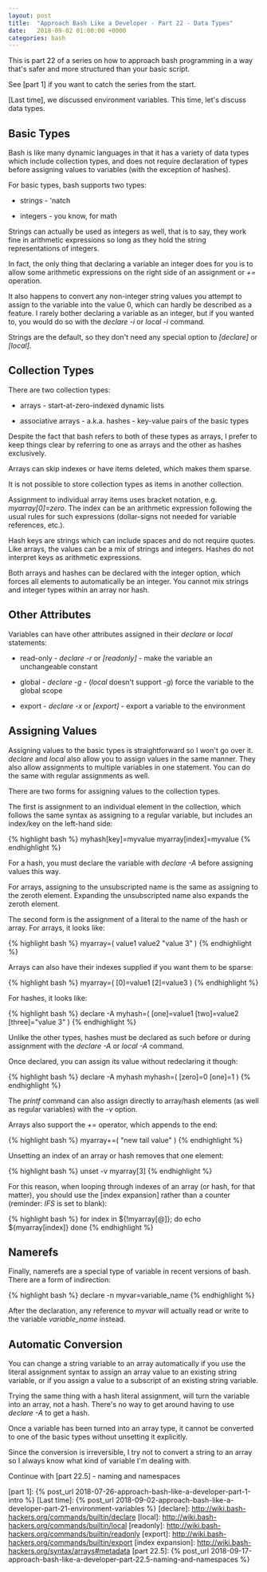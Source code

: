 ```yaml
---
layout: post
title:  "Approach Bash Like a Developer - Part 22 - Data Types"
date:   2018-09-02 01:00:00 +0000
categories: bash
---
```


This is part 22 of a series on how to approach bash programming in a way
that's safer and more structured than your basic script.

See [part 1] if you want to catch the series from the start.

[Last time], we discussed environment variables.  This time, let's
discuss data types.

Basic Types
-----------

Bash is like many dynamic languages in that it has a variety of data
types which include collection types, and does not require declaration
of types before assigning values to variables (with the exception of
hashes).

For basic types, bash supports two types:

-   strings - 'natch

-   integers - you know, for math

Strings can actually be used as integers as well, that is to say, they
work fine in arithmetic expressions so long as they hold the string
representations of integers.

In fact, the only thing that declaring a variable an integer does for
you is to allow some arithmetic expressions on the right side of an
assignment or *+=* operation.

It also happens to convert any non-integer string values you attempt to
assign to the variable into the value 0, which can hardly be described
as a feature.  I rarely bother declaring a variable as an integer, but
if you wanted to, you would do so with the *declare -i* or *local -i*
command.

Strings are the default, so they don't need any special option to
*[declare]* or *[local]*.

Collection Types
----------------

There are two collection types:

-   arrays - start-at-zero-indexed dynamic lists

-   associative arrays - a.k.a. hashes - key-value pairs of the basic
    types

Despite the fact that bash refers to both of these types as arrays, I
prefer to keep things clear by referring to one as arrays and the
other as hashes exclusively.

Arrays can skip indexes or have items deleted, which makes them sparse.

It is not possible to store collection types as items in another
collection.

Assignment to individual array items uses bracket notation, e.g.
*myarray[0]=zero*. The index can be an arithmetic expression following
the usual rules for such expressions (dollar-signs not needed for
variable references, etc.).

Hash keys are strings which can include spaces and do not require
quotes.  Like arrays, the values can be a mix of strings and integers.
Hashes do not interpret keys as arithmetic expressions.

Both arrays and hashes can be declared with the integer option, which
forces all elements to automatically be an integer.  You cannot mix
strings and integer types within an array nor hash.

Other Attributes
----------------

Variables can have other attributes assigned in their *declare* or
*local* statements:

-   read-only - *declare -r* or *[readonly]* - make the variable an
    unchangeable constant

-   global - *declare -g* - (*local* doesn't support *-g*) force the
    variable to the global scope

-   export - *declare -x* or *[export]* - export a variable to the
    environment

Assigning Values
----------------

Assigning values to the basic types is straightforward so I won't go
over it.  *declare* and *local* also allow you to assign values in the
same manner.  They also allow assignments to multiple variables in one
statement.  You can do the same with regular assignments as well.

There are two forms for assigning values to the collection types.

The first is assignment to an individual element in the collection,
which follows the same syntax as assigning to a regular variable, but
includes an index/key on the left-hand side:

{% highlight bash %}
myhash[key]=myvalue
myarray[index]=myvalue
{% endhighlight %}

For a hash, you must declare the variable with *declare -A* before
assigning values this way.

For arrays, assigning to the unsubscripted name is the same as assigning
to the zeroth element.  Expanding the unsubscripted name also expands
the zeroth element.

The second form is the assignment of a literal to the name of the hash
or array.  For arrays, it looks like:

{% highlight bash %}
myarray=( value1 value2 "value 3" )
{% endhighlight %}

Arrays can also have their indexes supplied if you want them to be
sparse:

{% highlight bash %}
myarray=( [0]=value1 [2]=value3 )
{% endhighlight %}

For hashes, it looks like:

{% highlight bash %}
declare -A myhash=( [one]=value1 [two]=value2 [three]="value 3" )
{% endhighlight %}

Unlike the other types, hashes must be declared as such before or during
assignment with the *declare -A* or *local -A* command.

Once declared, you can assign its value without redeclaring it though:

{% highlight bash %}
declare -A myhash
myhash=( [zero]=0 [one]=1 )
{% endhighlight %}

The *printf* command can also assign directly to array/hash elements
(as well as regular variables) with the *-v* option.

Arrays also support the *+=* operator, which appends to the end:

{% highlight bash %}
myarray+=( "new tail value" )
{% endhighlight %}

Unsetting an index of an array or hash removes that one element:

{% highlight bash %}
unset -v myarray[3]
{% endhighlight %}

For this reason, when looping through indexes of an array (or hash, for
that matter), you should use the [index expansion] rather than a counter
(reminder: *IFS* is set to blank):

{% highlight bash %}
for index in ${!myarray[@]}; do
  echo ${myarray[index]}
done
{% endhighlight %}

Namerefs
--------

Finally, namerefs are a special type of variable in recent versions of
bash.  There are a form of indirection:

{% highlight bash %}
declare -n myvar=variable_name
{% endhighlight %}

After the declaration, any reference to *myvar* will actually read or
write to the variable *variable_name* instead.

Automatic Conversion
--------------------

You can change a string variable to an array automatically if you use
the literal assignment syntax to assign an array value to an existing
string variable, or if you assign a value to a subscript of an existing
string variable.

Trying the same thing with a hash literal assignment, will turn the
variable into an array, not a hash.  There's no way to get around having
to use *declare -A* to get a hash.

Once a variable has been turned into an array type, it cannot be
converted to one of the basic types without unsetting it explicitly.

Since the conversion is irreversible, I try not to convert a string to
an array so I always know what kind of variable I'm dealing with.

Continue with [part 22.5] - naming and namespaces

  [part 1]:       {% post_url 2018-07-26-approach-bash-like-a-developer-part-1-intro                      %}
  [Last time]:    {% post_url 2018-09-02-approach-bash-like-a-developer-part-21-environment-variables     %}
  [declare]:      http://wiki.bash-hackers.org/commands/builtin/declare
  [local]:        http://wiki.bash-hackers.org/commands/builtin/local
  [readonly]:     http://wiki.bash-hackers.org/commands/builtin/readonly
  [export]:       http://wiki.bash-hackers.org/commands/builtin/export
  [index expansion]: http://wiki.bash-hackers.org/syntax/arrays#metadata
  [part 22.5]:    {% post_url 2018-09-17-approach-bash-like-a-developer-part-22.5-naming-and-namespaces       %}
